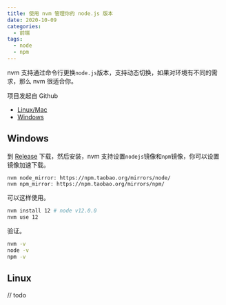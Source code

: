```yaml
---
title: 使用 nvm 管理你的 node.js 版本
date: 2020-10-09
categories:
  - 前端
tags:
  - node
  - npm
---
```


nvm 支持通过命令行更换`node.js`版本，支持动态切换，如果对环境有不同的需求，那么 nvm 很适合你。

项目发起自 Github

- [Linux/Mac](https://github.com/nvm-sh/nvm)
- [Windows](https://github.com/coreybutler/nvm-windows)

## Windows

到 [Release](https://github.com/coreybutler/nvm-windows/releases/tag/1.1.7) 下载，然后安装，nvm 支持设置`nodejs`镜像和`npm`镜像，你可以设置镜像加速下载。

```
nvm node_mirror: https://npm.taobao.org/mirrors/node/
nvm npm_mirror: https://npm.taobao.org/mirrors/npm/
```

可以这样使用。

```bash
nvm install 12 # node v12.0.0
nvm use 12
```

验证。

```bash
nvm -v
node -v
npm -v
```

## Linux

// todo